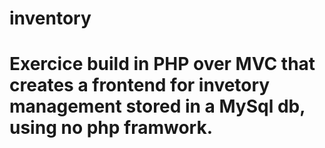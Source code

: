 # inventory
# Exercice build in PHP over MVC that creates a frontend for invetory management stored in a MySql db, using no php framwork.
